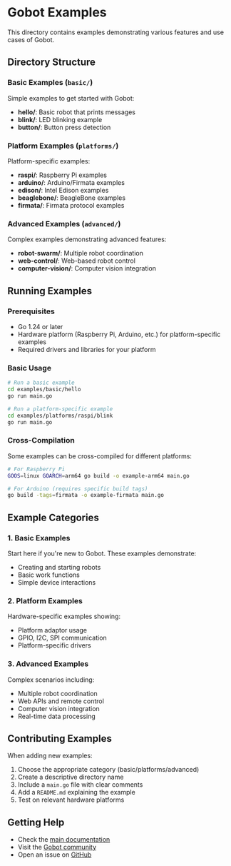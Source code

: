 # Gobot Examples

This directory contains examples demonstrating various features and use cases of Gobot.

## Directory Structure

### Basic Examples (`basic/`)
Simple examples to get started with Gobot:

- **hello/**: Basic robot that prints messages
- **blink/**: LED blinking example
- **button/**: Button press detection

### Platform Examples (`platforms/`)
Platform-specific examples:

- **raspi/**: Raspberry Pi examples
- **arduino/**: Arduino/Firmata examples
- **edison/**: Intel Edison examples
- **beaglebone/**: BeagleBone examples
- **firmata/**: Firmata protocol examples

### Advanced Examples (`advanced/`)
Complex examples demonstrating advanced features:

- **robot-swarm/**: Multiple robot coordination
- **web-control/**: Web-based robot control
- **computer-vision/**: Computer vision integration

## Running Examples

### Prerequisites
- Go 1.24 or later
- Hardware platform (Raspberry Pi, Arduino, etc.) for platform-specific examples
- Required drivers and libraries for your platform

### Basic Usage
```bash
# Run a basic example
cd examples/basic/hello
go run main.go

# Run a platform-specific example
cd examples/platforms/raspi/blink
go run main.go
```

### Cross-Compilation
Some examples can be cross-compiled for different platforms:

```bash
# For Raspberry Pi
GOOS=linux GOARCH=arm64 go build -o example-arm64 main.go

# For Arduino (requires specific build tags)
go build -tags=firmata -o example-firmata main.go
```

## Example Categories

### 1. Basic Examples
Start here if you're new to Gobot. These examples demonstrate:
- Creating and starting robots
- Basic work functions
- Simple device interactions

### 2. Platform Examples
Hardware-specific examples showing:
- Platform adaptor usage
- GPIO, I2C, SPI communication
- Platform-specific drivers

### 3. Advanced Examples
Complex scenarios including:
- Multiple robot coordination
- Web APIs and remote control
- Computer vision integration
- Real-time data processing

## Contributing Examples

When adding new examples:

1. Choose the appropriate category (basic/platforms/advanced)
2. Create a descriptive directory name
3. Include a `main.go` file with clear comments
4. Add a `README.md` explaining the example
5. Test on relevant hardware platforms

## Getting Help

- Check the [main documentation](../../docs/)
- Visit the [Gobot community](https://gobot.io/community/)
- Open an issue on [GitHub](https://github.com/hybridgroup/gobot/issues)